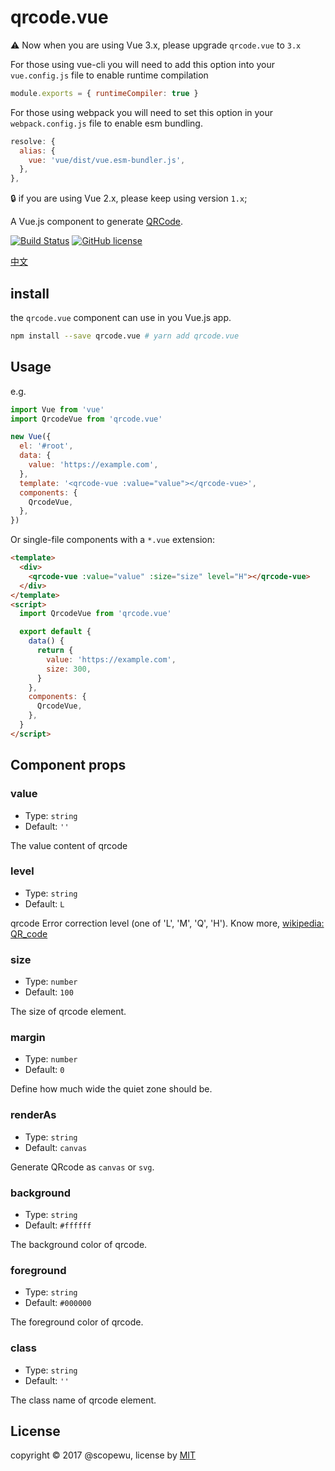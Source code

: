 # qrcode.vue

⚠️ Now when you are using Vue 3.x, please upgrade `qrcode.vue` to `3.x`

For those using vue-cli you will need to add this option into your `vue.config.js` file to enable runtime compilation

```javascript
module.exports = { runtimeCompiler: true }
```

For those using webpack you will need to set this option in your `webpack.config.js` file to enable esm bundling.

```javascript
resolve: {
  alias: {
    vue: 'vue/dist/vue.esm-bundler.js',
  },
},
```

🔒 if you are using Vue 2.x, please keep using version `1.x`;

A Vue.js component to generate [QRCode](https://en.wikipedia.org/wiki/QR_code).

[![Build Status](https://travis-ci.org/scopewu/qrcode.vue.svg?branch=master)](https://travis-ci.org/scopewu/qrcode.vue)
[![GitHub license](https://img.shields.io/badge/license-MIT-blue.svg)](https://github.com/scopewu/qrcode.vue/blob/master/LICENSE)

[中文](./README-zh_cn.md)

## install

the `qrcode.vue` component can use in you Vue.js app.

```bash
npm install --save qrcode.vue # yarn add qrcode.vue
```

## Usage

e.g.

```javascript
import Vue from 'vue'
import QrcodeVue from 'qrcode.vue'

new Vue({
  el: '#root',
  data: {
    value: 'https://example.com',
  },
  template: '<qrcode-vue :value="value"></qrcode-vue>',
  components: {
    QrcodeVue,
  },
})
```

Or single-file components with a `*.vue` extension:

```html
<template>
  <div>
    <qrcode-vue :value="value" :size="size" level="H"></qrcode-vue>
  </div>
</template>
<script>
  import QrcodeVue from 'qrcode.vue'

  export default {
    data() {
      return {
        value: 'https://example.com',
        size: 300,
      }
    },
    components: {
      QrcodeVue,
    },
  }
</script>
```

## Component props

### value

- Type: `string`
- Default: `''`

The value content of qrcode

### level

- Type: `string`
- Default: `L`

qrcode Error correction level (one of 'L', 'M', 'Q', 'H'). Know more, [wikipedia: QR_code](https://en.wikipedia.org/wiki/QR_code#Error_correction)

### size

- Type: `number`
- Default: `100`

The size of qrcode element.

### margin

- Type: `number`
- Default: `0`

Define how much wide the quiet zone should be.

### renderAs

- Type: `string`
- Default: `canvas`

Generate QRcode as `canvas` or `svg`.

### background

- Type: `string`
- Default: `#ffffff`

The background color of qrcode.

### foreground

- Type: `string`
- Default: `#000000`

The foreground color of qrcode.

### class

- Type: `string`
- Default: `''`

The class name of qrcode element.

## License

copyright &copy; 2017 @scopewu, license by [MIT](https://github.com/scopewu/qrcode.vue/blob/master/LICENSE)
